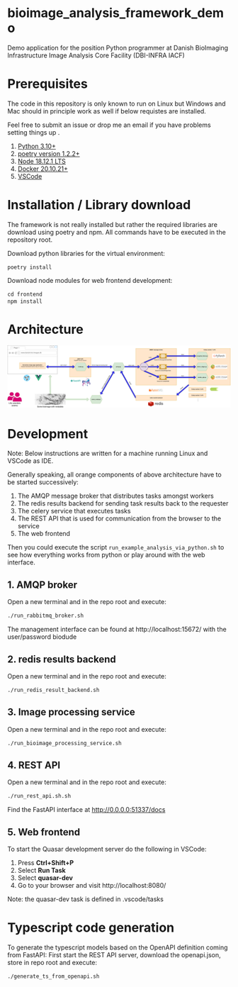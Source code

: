 # bioimage_analysis_framework_demo
Demo application for the position Python programmer at Danish BioImaging Infrastructure Image Analysis Core Facility (DBI-INFRA IACF)


# Prerequisites

The code in this repository is only known to run on Linux but Windows and Mac should in principle work as well if below requistes are installed.

Feel free to submit an issue or drop me an email if you have problems setting things up .

1. [Python 3.10+](https://www.python.org/)
2. [poetry version 1.2.2+](https://python-poetry.org/docs/#installing-with-the-official-installer)
3. [Node 18.12.1 LTS](https://nodejs.org/en/)
4. [Docker 20.10.21+](https://docs.docker.com/get-docker/)
5. [VSCode](https://code.visualstudio.com/)


# Installation / Library download
The framework is not really installed but rather the required libraries are download using poetry and npm.
All commands have to be executed in the repository root.

Download python libraries for the virtual environment:

```
poetry install
```

Download node modules for web frontend development:

```
cd frontend
npm install
```

# Architecture
![](architecture.drawio.png)

# Development

Note: Below instructions are written for a machine running Linux and VSCode as IDE. 

Generally speaking, all orange components of above architecture have to be started successively:

1. The AMQP message broker that distributes tasks amongst workers
2. The redis results backend for sending task results back to the requester
3. The celery service that executes tasks
4. The REST API that is used for communication from the browser to the service
5. The web frontend 

Then you could execute the script `run_example_analysis_via_python.sh` to see how 
everything works from python or play around with the web interface. 



## 1. AMQP broker
Open a new terminal and in the repo root and execute:

```bash
./run_rabbitmq_broker.sh
```

The management interface can be found at http://localhost:15672/ with the user/password biodude

## 2. redis results backend
Open a new terminal and in the repo root and execute:

```bash
./run_redis_result_backend.sh
```

## 3. Image processing service

Open a new terminal and in the repo root and execute:

```bash
./run_bioimage_processing_service.sh
```

## 4. REST API

Open a new terminal and in the repo root and execute:

```bash
./run_rest_api.sh.sh
```

Find the FastAPI interface at http://0.0.0.0:51337/docs

## 5. Web frontend
To start the Quasar development server do the following in VSCode:

1. Press **Ctrl+Shift+P**
2. Select **Run Task**
3. Select **quasar-dev**
4. Go to your browser and visit http://localhost:8080/

Note: the quasar-dev task is defined in .vscode/tasks

# Typescript code generation

To generate the typescript models based on the OpenAPI definition coming from FastAPI:
First start the REST API server, download the openapi.json, store in repo root and execute:

```
./generate_ts_from_openapi.sh
```